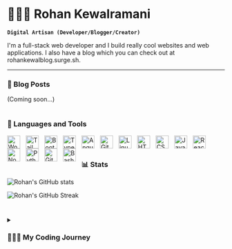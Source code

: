 # 👨🏽‍💻‍ Rohan Kewalramani

**`Digital Artisan (Developer/Blogger/Creator)`**

I'm a full-stack web developer and I build really cool websites and web applications. I also have a blog which you can check out at rohankewalblog.surge.sh.

---

### 📓 Blog Posts

(Coming soon...)

#

### 🧰 Languages and Tools

<img align="left" alt="WordPress" width="30px" style="padding-right:10px;" src="https://cdn.jsdelivr.net/gh/devicons/devicon/icons/wordpress/wordpress-plain.svg" />
<img align="left" alt="Tailwind" width="30px" style="padding-right:10px;" src="https://cdn.jsdelivr.net/gh/devicons/devicon/icons/tailwindcss/tailwindcss-plain.svg" />
<img align="left" alt="Bootstrap" width="30px" style="padding-right:10px;" src="https://cdn.jsdelivr.net/gh/devicons/devicon/icons/bootstrap/bootstrap-original.svg" />
<img align="left" alt="TypeScript" width="30px" style="padding-right:10px;" src="https://cdn.jsdelivr.net/gh/devicons/devicon/icons/typescript/typescript-plain.svg" />
<img align="left" alt="Angular" width="30px" style="padding-right:10px;" src="https://cdn.jsdelivr.net/gh/devicons/devicon/icons/angularjs/angularjs-plain.svg" />
<img align="left" alt="Git" width="30px" style="padding-right:10px;" src="https://cdn.jsdelivr.net/gh/devicons/devicon/icons/git/git-original.svg" />
<img align="left" alt="Linux" width="30px" style="padding-right:10px;" src="https://cdn.jsdelivr.net/gh/devicons/devicon/icons/linux/linux-original.svg" />
<img align="left" alt="HTML" width="30px" style="padding-right:10px;" src="https://cdn.jsdelivr.net/gh/devicons/devicon/icons/html5/html5-plain.svg" />
<img align="left" alt="CSS" width="30px" style="padding-right:10px;" src="https://cdn.jsdelivr.net/gh/devicons/devicon/icons/css3/css3-plain.svg" />
<img align="left" alt="JavaScript" width="30px" style="padding-right:10px;" src="https://cdn.jsdelivr.net/gh/devicons/devicon/icons/javascript/javascript-plain.svg" />
<img align="left" alt="React" width="30px" style="padding-right:10px;" src="https://cdn.jsdelivr.net/gh/devicons/devicon/icons/react/react-original.svg" />
<img align="left" alt="NodeJS" width="30px" style="padding-right:10px;" src="https://cdn.jsdelivr.net/gh/devicons/devicon/icons/nodejs/nodejs-original.svg" />
<img align="left" alt="Python" width="30px" style="padding-right:10px;" src="https://cdn.jsdelivr.net/gh/devicons/devicon/icons/python/python-plain.svg" />
<img align="left" alt="GitHub" width="30px" style="padding-right:10px;" src="https://cdn.jsdelivr.net/gh/devicons/devicon/icons/github/github-original.svg" />
<img align="left" alt="Bash" width="30px" style="padding-right:10px;" src="https://cdn.jsdelivr.net/gh/devicons/devicon/icons/bash/bash-original.svg" />
<br />

#

### 📊 Stats

![Rohan's GitHub stats](https://github-readme-stats.vercel.app/api?username=rohankewal&show_icons=true&theme=solarized-dark)

![Rohan's GitHub Streak](https://streak-stats.demolab.com?user=rohankewal&theme=solarized-dark&border_radius=4.5)

#

<details>
 <summary><h3>👨🏽‍💻 My Coding Journey</h3></summary>
    Like most parents, my parents wanted me to become a doctor or a pharmacist so I could be in the medical field.  Like any other 5th or 6th grader, I just agreed and said "oh that could be cool" and ran with the idea.  After one year of science classes in high school, I realized I hated science and couldn't handle trying to become a doctor or pharmacist.  Later that year, I found a book on how to code in C++ in the library and checked it out and it was one the best things I ever did - instantly I was hooked on coding and building cool things on the computer.  Right the following year I delcared my major as Computer Science and never looked back.
    I have taken courses in OOP(Object Orriented Programming), Web Development and Information Systems.  I also continue to self-learn ReactJS, Bootstrap and other frameworks for web development.  Currently work as a full-stack web developer working with WordPress, Shopify and ReactJS.
[website]: https://rohankewal.surge.sh
[blog]: https://rohankewalblog.surge.sh
